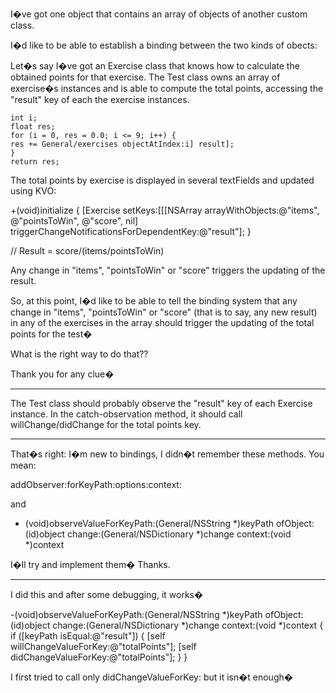 I�ve got one object that contains an array of objects of another custom class.

I�d like to be able to establish a binding between the two kinds of obects:

Let�s say I�ve got an Exercise class that knows how to calculate the obtained points for that exercise.
The Test class owns an array of exercise�s instances and is able to compute the total points, accessing the "result" key of each the exercise instances.

    
    int i;
    float res;
    for (i = 0, res = 0.0; i <= 9; i++) {
	res += General/exercises objectAtIndex:i] result];
    }
    return res;


The total points by exercise is displayed in several textFields and updated using KVO:

    
+(void)initialize
{
    [Exercise setKeys:[[[NSArray arrayWithObjects:@"items", @"pointsToWin", @"score", nil]
      triggerChangeNotificationsForDependentKey:@"result"];
}

// Result = score/(items/pointsToWin)


Any change in "items", "pointsToWin" or "score" triggers the updating of the result.

So, at this point, I�d like to be able to tell the binding system that any change in "items", "pointsToWin" or "score" (that is to say, any new result) in any of the exercises in the array should trigger the updating of the total points for the test�

What is the right way to do that??

Thank you for any clue�

----

The Test class should probably observe the "result" key of each Exercise instance. In the catch-observation method, it should call willChange/didChange for the total points key.

----

That�s right: I�m new to bindings, I didn�t remember these methods. You mean:
    
addObserver:forKeyPath:options:context:

and

- (void)observeValueForKeyPath:(General/NSString *)keyPath ofObject:(id)object
    change:(General/NSDictionary *)change context:(void *)context


I�ll try and implement them� Thanks.

----

I did this and after some debugging, it works�

    
-(void)observeValueForKeyPath:(General/NSString *)keyPath
		     ofObject:(id)object
		       change:(General/NSDictionary *)change
		      context:(void *)context
{
    if ([keyPath isEqual:@"result"]) {
	[self willChangeValueForKey:@"totalPoints"];
	[self didChangeValueForKey:@"totalPoints"];
    }
}


I first tried to call only didChangeValueForKey: but it isn�t enough�